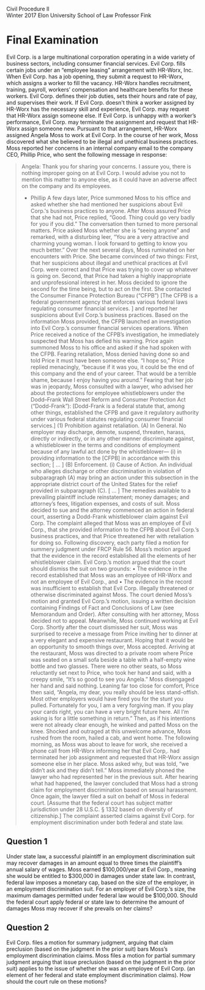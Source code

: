 ﻿Civil Procedure II					
Winter 2017
Elon University School of Law
Professor Fink
# Final Examination
Evil Corp. is a large multinational corporation operating in a wide variety of business sectors, including consumer financial services. Evil Corp. fills certain jobs under an “employee leasing” arrangement with HR-Worx, Inc. When Evil Corp. has a job opening, they submit a request to HR-Worx, which assigns a worker to fill the vacancy. HR-Worx handles recruitment, training, payroll, workers’ compensation and healthcare benefits for these workers. Evil Corp. defines their job duties, sets their hours and rate of pay, and supervises their work. If Evil Corp. doesn't think a worker assigned by HR-Worx has the necessary skill and experience, Evil Corp. may request that HR-Worx assign someone else. If Evil Corp. is unhappy with a worker’s performance, Evil Corp. may terminate the assignment and request that HR-Worx assign someone new. 
Pursuant to that arrangement, HR-Worx assigned Angela Moss to work at Evil Corp. In the course of her work, Moss discovered what she believed to be illegal and unethical business practices. Moss reported her concerns in an internal company email to the company CEO, Phillip Price, who sent the following message in response: 
> Angela:
> Thank you for sharing your concerns. I assure you, there is nothing improper going on at Evil Corp.  I would advise you not to mention this matter to anyone else, as it could have an adverse affect on the company and its employees. 
> - Phillip
A few days later, Price summoned Moss to his office and asked whether she had mentioned her suspicions about Evil Corp.'s business practices to anyone. After Moss assured Price that she had not, Price replied, “Good. Thing could go very badly for you if you did.” The conversation then turned to more personal matters. Price asked Moss whether she is “seeing anyone” and remarked, with a disturbing leer, “You are a very attractive and charming young woman. I look forward to getting to know you much better.”
Over the next several days, Moss ruminated on her encounters with Price. She became convinced of two things: First, that her suspicions about illegal and unethical practices at Evil Corp. were correct and that Price was trying to cover up whatever is going on. Second, that Price had taken a highly inappropriate and unprofessional interest in her. Moss decided to ignore the second for the time being, but to act on the first. She contacted the Consumer Finance Protection Bureau (“CFPB”) [The CFPB is a federal government agency that enforces various federal laws regulating consumer financial services. ] and reported her suspicions about Evil Corp.’s business practices. 
Based on the information Moss provided, the CFPB launched an investigation into Evil Corp.’s consumer financial services operations. When Price received a notice of the CFPB’s investigation, he immediately suspected that Moss has defied his warning. Price again summoned Moss to his office and asked if she had spoken with the CFPB. Fearing retaliation, Moss denied having done so and told Price it must have been someone else. “I hope so,” Price replied menacingly, “because if it was you, it could be the end of this company and the end of your career. That would be a terrible shame, because I enjoy having you around.”
Fearing that her job was in jeopardy, Moss consulted with a lawyer, who advised her about the protections for employee whistleblowers under the Dodd–Frank Wall Street Reform and Consumer Protection Act (“Dodd-Frank”): [Dodd-Frank is a federal statute that, among other things, established the CFPB and gave it regulatory authority under various federal statutes regulating consumer financial services.]
(1) Prohibition against retaliation.
(A) In General. No employer may discharge, demote, suspend, threaten, harass, directly or indirectly, or in any other manner discriminate against, a whistleblower in the terms and conditions of employment because of any lawful act done by the whistleblower—
(i) in providing information to the [CFPB] in accordance with this section;
[ … ]
(B) Enforcement.
(i) Cause of Action. An individual who alleges discharge or other discrimination in violation of subparagraph (A) may bring an action under this subsection in the appropriate district court of the United States for the relief provided in subparagraph (C). 
[ … ]
The remedies available to a prevailing plaintiff include reinstatement; money damages; and attorney’s fees, litigation expenses, and costs of suit. 
Moss decided to sue and the attorney commenced an action in federal court, asserting a Dodd-Frank whistleblower claim against Evil Corp. The complaint alleged that Moss was an employee of Evil Corp., that she provided information to the CFPB about Evil Corp.’s business practices, and that Price threatened her with retaliation for doing so. 
Following discovery, each party filed a motion for summery judgment under FRCP Rule 56. Moss’s motion argued that the evidence in the record established all the elements of her whistleblower claim. Evil Corp.’s motion argued that the court should dismiss the suit on two grounds: 
    • The evidence in the record established that Moss was an employee of HR-Worx and not an employee of Evil Corp., and 
    • The evidence in the record was insufficient to establish that Evil Corp. illegally threatened or otherwise discriminated against Moss. 
The court denied Moss’s motion and granted Evil Corp.’s motion, issuing a written decision containing Findings of Fact and Conclusions of Law (see Memorandum and Order). After consulting with her attorney, Moss decided not to appeal. 
Meanwhile, Moss continued working at Evil Corp. Shortly after the court dismissed her suit, Moss was surprised to receive a message from Price inviting her to dinner at a very elegant and expensive restaurant. Hoping that it would be an opportunity to smooth things over, Moss accepted. Arriving at the restaurant, Moss was directed to a private room where Price was seated on a small sofa beside a table with a half-empty wine bottle and two glasses. 
There were no other seats, so Moss reluctantly set next to Price, who took her hand and said, with a creepy smile, “It’s so good to see you Angela.” Moss disengaged her hand and said nothing. Leaning far too close for comfort, Price then said, “Angela, my dear, you really should be less stand-offish. Most other employers would have fired you for the stunt you pulled. Fortunately for you, I am a very forgiving man. If you play your cards right, you can have a very bright future here. All I’m asking is for a little something in return.” Then, as if his intentions were not already clear enough, he winked and patted Moss on the knee. 
Shocked and outraged at this unwelcome advance, Moss rushed from the room, hailed a cab, and went home. The following morning, as Moss was about to leave for work, she received a phone call from HR-Worx informing her that Evil Corp,. had terminated her job assignment and requested that HR-Worx assign someone else in her place. Moss asked why, but was told, “we didn’t ask and they didn’t tell.”
Moss immediately phoned the lawyer who had represented her in the previous suit. After hearing what had happened, the lawyer concluded that Moss had a strong claim for employment discrimination based on sexual harassment. Once again, the lawyer filed a suit on behalf of Moss in federal court. [Assume that the federal court has subject matter jurisdiction under 28 U.S.C. § 1332 based on diversity of citizenship.] The complaint asserted claims against Evil Corp. for employment discrimination under both federal and state law. 
## Question 1
Under state law, a successful plaintiff in an employment discrimination suit may recover damages in an amount equal to three times the plaintiff’s annual salary of wages. Moss earned $100,000/year at Evil Corp., meaning she would be entitled to $300,000 in damages under state law. 
In contrast, federal law imposes a monetary cap, based on the size of the employer, in an employment discrimination suit. For an employer of Evil Corp.’s size, the maximum damages permitted under federal law would be $100,000. 
Should the federal court apply federal or state law to determine the amount of damages Moss may recover if she prevails on her claims?
## Question 2
Evil Corp. files a motion for summary judgment, arguing that claim preclusion (based on the judgment in the prior suit) bars Moss’s employment discrimination claims. 
Moss files a motion for partial summary judgment arguing that issue preclusion (based on the judgment in the prior suit) applies to the issue of whether she was an employee of Evil Corp. (an element of her federal and state employment discrimination claims). 
How should the court rule on these motions?
